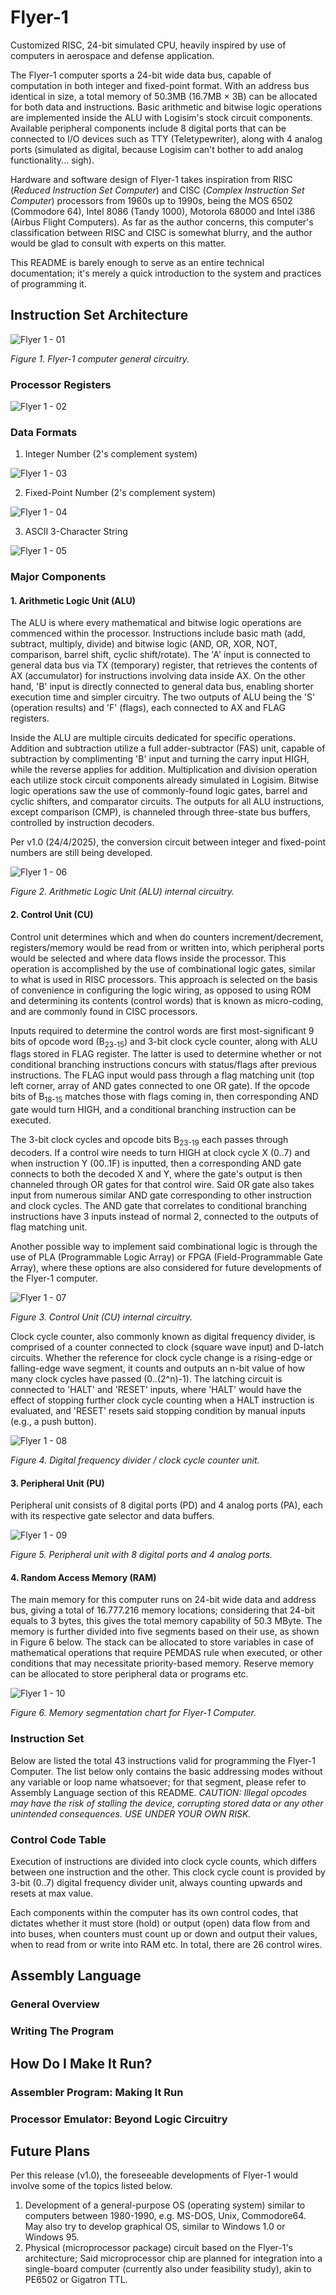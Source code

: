 # Flyer-1
Customized RISC, 24-bit simulated CPU, heavily inspired by use of computers in aerospace and defense application.

The Flyer-1 computer sports a 24-bit wide data bus, capable of computation in both integer and fixed-point format. With an address bus identical in size, a total memory of 50.3MB (16.7MB × 3B) can be allocated for both data and instructions. Basic arithmetic and bitwise logic operations are implemented inside the ALU with Logisim's stock circuit components. Available peripheral components include 8 digital ports that can be connected to I/O devices such as TTY (Teletypewriter), along with 4 analog ports (simulated as digital, because Logisim can't bother to add analog functionality... sigh).

Hardware and software design of Flyer-1 takes inspiration from RISC (_Reduced Instruction Set Computer_) and CISC (_Complex Instruction Set Computer_) processors from 1960s up to 1990s, being the MOS 6502 (Commodore 64), Intel 8086 (Tandy 1000), Motorola 68000 and Intel i386 (Airbus Flight Computers). As far as the author concerns, this computer's classification between RISC and CISC is somewhat blurry, and the author would be glad to consult with experts on this matter.

This README is barely enough to serve as an entire technical documentation; it's merely a quick introduction to the system and practices of programming it.

## Instruction Set Architecture

![Flyer 1 - 01](https://github.com/user-attachments/assets/2d20c872-8f3d-4c9e-b0fa-8e2ab72c9dd0)

_Figure 1. Flyer-1 computer general circuitry._

### Processor Registers

![Flyer 1 - 02](https://github.com/user-attachments/assets/f3fea21f-3d84-4767-9246-711c09332730)

### Data Formats

1. Integer Number (2's complement system)

![Flyer 1 - 03](https://github.com/user-attachments/assets/7e4bdc95-fe17-423e-9f5d-e2e9cda7418c)

2. Fixed-Point Number (2's complement system)

![Flyer 1 - 04](https://github.com/user-attachments/assets/767e9b89-7c16-46ff-9f75-1c4a065328ce)

3. ASCII 3-Character String

![Flyer 1 - 05](https://github.com/user-attachments/assets/7931b4cf-fec9-4b45-aa46-561f5077ab8f)

### Major Components

#### 1. Arithmetic Logic Unit (ALU)

The ALU is where every mathematical and bitwise logic operations are commenced within the processor. Instructions include basic math (add, subtract, multiply, divide) and bitwise logic (AND, OR, XOR, NOT, comparison, barrel shift, cyclic shift/rotate). The 'A' input is connected to general data bus via TX (temporary) register, that retrieves the contents of AX (accumulator) for instructions involving data inside AX. On the other hand, 'B' input is directly connected to general data bus, enabling shorter execution time and simpler circuitry. The two outputs of ALU being the 'S' (operation results) and 'F' (flags), each connected to AX and FLAG registers.

Inside the ALU are multiple circuits dedicated for specific operations. Addition and subtraction utilize a full adder-subtractor (FAS) unit, capable of subtraction by complimenting 'B' input and turning the carry input HIGH, while the reverse applies for addition. Multiplication and division operation each utilize stock circuit components already simulated in Logisim. Bitwise logic operations saw the use of commonly-found logic gates, barrel and cyclic shifters, and comparator circuits. The outputs for all ALU instructions, except comparison (CMP), is channeled through three-state bus buffers, controlled by instruction decoders.

Per v1.0 (24/4/2025), the conversion circuit between integer and fixed-point numbers are still being developed.

![Flyer 1 - 06](https://github.com/user-attachments/assets/da35a84a-98eb-4b8b-a3c2-98d0901ff65b)

_Figure 2. Arithmetic Logic Unit (ALU) internal circuitry._

#### 2. Control Unit (CU)

Control unit determines which and when do counters increment/decrement, registers/memory would be read from or written into, which peripheral ports would be selected and where data flows inside the processor. This operation is accomplished by the use of combinational logic gates, similar to what is used in RISC processors. This approach is selected on the basis of convenience in configuring the logic wiring, as opposed to using ROM and determining its contents (control words) that is known as micro-coding, and are commonly found in CISC processors.

Inputs required to determine the control words are first most-significant 9 bits of opcode word (B<sub>23-15</sub>) and 3-bit clock cycle counter, along with ALU flags stored in FLAG register. The latter is used to determine whether or not conditional branching instructions concurs with status/flags after previous instructions. The FLAG input would pass through a flag matching unit (top left corner, array of AND gates connected to one OR gate). If the opcode bits of B<sub>18-15</sub> matches those with flags coming in, then corresponding AND gate would turn HIGH, and a conditional branching instruction can be executed.

The 3-bit clock cycles and opcode bits B<sub>23-19</sub> each passes through decoders. If a control wire needs to turn HIGH at clock cycle X (0..7) and when instruction Y (00..1F) is inputted, then a corresponding AND gate connects to both the decoded X and Y, where the gate's output is then channeled through OR gates for that control wire. Said OR gate also takes input from numerous similar AND gate corresponding to other instruction and clock cycles. The AND gate that correlates to conditional branching instructions have 3 inputs instead of normal 2, connected to the outputs of flag matching unit.

Another possible way to implement said combinational logic is through the use of PLA (Programmable Logic Array) or FPGA (Field-Programmable Gate Array), where these options are also considered for future developments of the Flyer-1 computer.

![Flyer 1 - 07](https://github.com/user-attachments/assets/fdeb1c01-cd4e-44a9-a7b3-fcf45df6658b)

_Figure 3. Control Unit (CU) internal circuitry._

Clock cycle counter, also commonly known as digital frequency divider, is comprised of a counter connected to clock (square wave input) and D-latch circuits. Whether the reference for clock cycle change is a rising-edge or falling-edge wave segment, it counts and outputs an n-bit value of how many clock cycles have passed (0..(2^n)-1). The latching circuit is connected to 'HALT' and 'RESET' inputs, where 'HALT' would have the effect of stopping further clock cycle counting when a HALT instruction is evaluated, and 'RESET' resets said stopping condition by manual inputs (e.g., a push button). 

![Flyer 1 - 08](https://github.com/user-attachments/assets/21f98a7e-4fde-4f02-9fb9-ae0a10782942)

_Figure 4. Digital frequency divider / clock cycle counter unit._

#### 3. Peripheral Unit (PU)

Peripheral unit consists of 8 digital ports (PD) and 4 analog ports (PA), each with its respective gate selector and data buffers.

![Flyer 1 - 09](https://github.com/user-attachments/assets/df66f556-6937-4c7a-9bd0-11e597a8d331)

_Figure 5. Peripheral unit with 8 digital ports and 4 analog ports._

#### 4. Random Access Memory (RAM)

The main memory for this computer runs on 24-bit wide data and address bus, giving a total of 16.777.216 memory locations; considering that 24-bit equals to 3 bytes, this gives the total memory capability of 50.3 MByte. The memory is further divided into five segments based on their use, as shown in Figure 6 below. The stack can be allocated to store variables in case of mathematical operations that require PEMDAS rule when executed, or other conditions that may necessitate priority-based memory. Reserve memory can be allocated to store peripheral data or programs etc.

![Flyer 1 - 10](https://github.com/user-attachments/assets/b77fe7a9-ff55-495d-8085-14e28f61f2af)

_Figure 6. Memory segmentation chart for Flyer-1 Computer._

### Instruction Set

Below are listed the total 43 instructions valid for programming the Flyer-1 Computer. The list below only contains the basic addressing modes without any variable or loop name whatsoever; for that segment, please refer to Assembly Language section of this README.
_CAUTION: Illegal opcodes may have the risk of stalling the device, corrupting stored data or any other unintended consequences. USE UNDER YOUR OWN RISK._

### Control Code Table

Execution of instructions are divided into clock cycle counts, which differs between one instruction and the other. This clock cycle count is provided by 3-bit (0..7) digital frequency divider unit, always counting upwards and resets at max value.

Each components within the computer has its own control codes, that dictates whether it must store (hold) or output (open) data flow from and into buses, when counters must count up or down and output their values, when to read from or write into RAM etc. In total, there are 26 control wires.



## Assembly Language
### General Overview
### Writing The Program

## How Do I Make It Run?
### Assembler Program: Making It Run
### Processor Emulator: Beyond Logic Circuitry

## Future Plans
Per this release (v1.0), the foreseeable developments of Flyer-1 would involve some of the topics listed below.
1. Development of a general-purpose OS (operating system) similar to computers between 1980-1990, e.g. MS-DOS, Unix, Commodore64. May also try to develop graphical OS, similar to Windows 1.0 or Windows 95.
2. Physical (microprocessor package) circuit based on the Flyer-1's architecture; Said microprocessor chip are planned for integration into a single-board computer (currently also under feasibility study), akin to PE6502 or Gigatron TTL.
